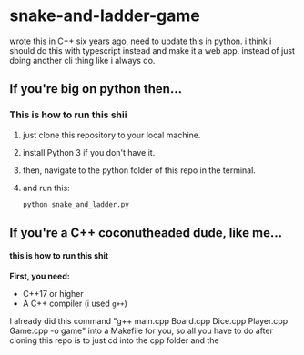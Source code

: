 # snake-and-ladder-game

wrote this in C++ six years ago, need to update this in python. i think i should do this with typescript instead and make it a web app. instead of just doing another cli thing like i always do.


## If you're big on python then...
### This is how to run this shii

1. just clone this repository to your local machine.
2. install Python 3 if you don't have it.
3. then, navigate to the python folder of this repo in the terminal.
4. and run this:

   ```bash
   python snake_and_ladder.py
   ```

## If you're a C++ coconutheaded dude, like me...
#### this is how to run this shit

**First, you need:**
- C++17 or higher
- A C++ compiler (i used `g++`)

I already did this command "g++ main.cpp Board.cpp Dice.cpp Player.cpp Game.cpp -o game" into a Makefile for you, so all you have to do after cloning this repo is to just cd into the cpp folder and the


